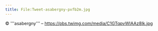 ```yaml
---
title: File:Tweet-asabergny-pxfb2m.jpg
---
```


© '''asabergny''' – https://pbs.twimg.com/media/C1GTqpvWIAAz8lk.jpg